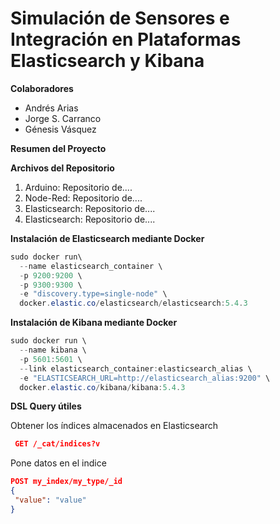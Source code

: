 <html>
<body>

# Simulación de Sensores e Integración en Plataformas Elasticsearch y Kibana

<p><b>Colaboradores</p></b>
<ul>
<li>Andrés Arias</li>
<li>Jorge S. Carranco</li>
<li>Génesis Vásquez</li>
</ul>

<p><b>Resumen del Proyecto</b></p>


<p><b>Archivos del Repositorio</b></p>
<ol>
<li>Arduino: Repositorio de....</li>
<li>Node-Red: Repositorio de....</li>
<li>Elasticsearch: Repositorio de....</li>
<li>Elasticsearch: Repositorio de....</li>
</ol>

<p><b>Instalación de Elasticsearch mediante Docker</b></p>
  
```powershell
sudo docker run\
  --name elasticsearch_container \
  -p 9200:9200 \
  -p 9300:9300 \
  -e "discovery.type=single-node" \
  docker.elastic.co/elasticsearch/elasticsearch:5.4.3
```

<p><b>Instalación de Kibana mediante Docker</b></p>
  
```powershell
sudo docker run \
  --name kibana \
  -p 5601:5601 \
  --link elasticsearch_container:elasticsearch_alias \
  -e "ELASTICSEARCH_URL=http://elasticsearch_alias:9200" \
  docker.elastic.co/kibana/kibana:5.4.3
```

<p><b>DSL Query útiles</b></p>
 
 Obtener los índices almacenados en Elasticsearch
```json
 GET /_cat/indices?v
 ```
Pone datos en el indice
 ```json
POST my_index/my_type/_id
{
  "value": "value"
}
 ```
</body>
</html>
